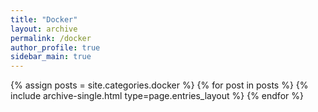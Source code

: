 ```yaml
---
title: "Docker"
layout: archive
permalink: /docker
author_profile: true
sidebar_main: true
---
```


{% assign posts = site.categories.docker %}
{% for post in posts %} {% include archive-single.html type=page.entries_layout %} {% endfor %}